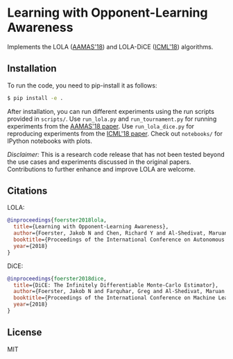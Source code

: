 Learning with Opponent-Learning Awareness
=========================================

Implements the LOLA ([AAMAS'18](https://arxiv.org/abs/1709.04326)) and LOLA-DiCE ([ICML'18](https://arxiv.org/abs/1802.05098)) algorithms.


## Installation

To run the code, you need to pip-install it as follows:

```bash
$ pip install -e .
```

After installation, you can run different experiments using the run scripts provided in `scripts/`.
Use `run_lola.py` and `run_tournament.py` for running experiments from the [AAMAS'18 paper](https://arxiv.org/abs/1709.04326).
Use `run_lola_dice.py` for reproducing experiments from the [ICML'18 paper](https://arxiv.org/abs/1802.05098).
Check out `notebooks/` for IPython notebooks with plots.

*Disclaimer:* This is a research code release that has not been tested beyond the use cases and experiments discussed in the original papers.
Contributions to further enhance and improve LOLA are welcome.


## Citations

LOLA:
```bibtex
@inproceedings{foerster2018lola,
  title={Learning with Opponent-Learning Awareness},
  author={Foerster, Jakob N and Chen, Richard Y and Al-Shedivat, Maruan and Whiteson, Shimon and Abbeel, Pieter and Mordatch, Igor},
  booktitle={Proceedings of the International Conference on Autonomous Agents and Multiagent Systems},
  year={2018}
}
```

DiCE:
```bibtex
@inproceedings{foerster2018dice,
  title={DiCE: The Infinitely Differentiable Monte-Carlo Estimator},
  author={Foerster, Jakob N and Farquhar, Greg and Al-Shedivat, Maruan and Rocktäschel, Tim and Xing, Eric P and Whiteson, Shimon},
  booktitle={Proceedings of the International Conference on Machine Learning},
  year={2018}
}
```

## License

MIT
